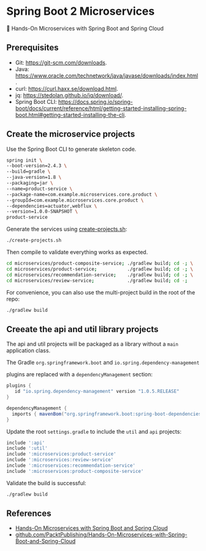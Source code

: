# Spring Boot 2 Microservices

:raised_hands: Hands-On Microservices with Spring Boot and Spring Cloud

## Prerequisites

- Git: <https://git-scm.com/downloads>.
- Java: <https://www.oracle.com/technetwork/java/javase/downloads/index.html>.
- curl: <https://curl.haxx.se/download.html>.
- jq: <https://stedolan.github.io/jq/download/>.
- Spring Boot CLI: <https://docs.spring.io/spring-boot/docs/current/reference/html/getting-started-installing-spring-boot.html#getting-started-installing-the-cli>.

## Create the microservice projects

Use the Spring Boot CLI to generate skeleton code.

``` bash
spring init \
--boot-version=2.4.3 \
--build=gradle \
--java-version=1.8 \
--packaging=jar \
--name=product-service \
--package-name=com.example.microservices.core.product \
--groupId=com.example.microservices.core.product \
--dependencies=actuator,webflux \
--version=1.0.0-SNAPSHOT \
product-service
```

Generate the services using [create-projects.sh](create-projects.sh):

``` bash
./create-projects.sh
```

Then compile to validate everything works as expected.

``` bash
cd microservices/product-composite-service; ./gradlew build; cd -; \
cd microservices/product-service;           ./gradlew build; cd -; \
cd microservices/recommendation-service;    ./gradlew build; cd -; \
cd microservices/review-service;            ./gradlew build; cd -;
```

For convenience, you can also use the multi-project build in the root of the repo:

``` bash
./gradlew build
```

## Creeate the api and util library projects

The api and util projects will be packaged as a library without a `main` application class.

The Gradle `org.springframework.boot` and `io.spring.dependency-management`

plugins are replaced with a `dependencyManagement` section:

``` groovy
plugins {
   id "io.spring.dependency-management" version "1.0.5.RELEASE"
}

dependencyManagement {
  imports { mavenBom("org.springframework.boot:spring-boot-dependencies:${springBootVersion}") }
}
```

Update the root `settings.gradle` to include the `util` and `api` projects:

``` groovy
include ':api'
include ':util'
include ':microservices:product-service'
include ':microservices:review-service'
include ':microservices:recommendation-service'
include ':microservices:product-composite-service'
```

Validate the build is successful:

``` bash
./gradlew build
```

## References

- [Hands-On Microservices with Spring Boot and Spring Cloud](https://www.packtpub.com/product/hands-on-microservices-with-spring-boot-and-spring-cloud/9781789613476)
- [github.com/PacktPublishing/Hands-On-Microservices-with-Spring-Boot-and-Spring-Cloud](https://github.com/PacktPublishing/Hands-On-Microservices-with-Spring-Boot-and-Spring-Cloud)
